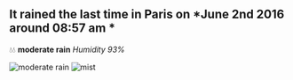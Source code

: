 ## It rained the last time in Paris on *June 2nd 2016 around 08:57 am *
💧💧  **moderate rain** *Humidity 93%*

![moderate rain](http://openweathermap.org/img/w/10d.png) ![mist](http://openweathermap.org/img/w/50d.png)
